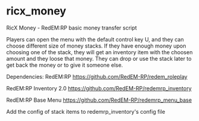# ricx_money
RicX Money - RedEM:RP basic money transfer script

Players can open the menu with the default control key U, and they can choose different size of money stacks. If they have enough money upon choosing one of the stack, they will get an inventory item with the choosen amount and they loose that money. They can drop or use the stack later to get back the money or to give it someone else.

Dependencies:
RedEM:RP https://github.com/RedEM-RP/redem_roleplay

RedEM:RP Inventory 2.0 https://github.com/RedEM-RP/redemrp_inventory

RedEM:RP Base Menu https://github.com/RedEM-RP/redemrp_menu_base

Add the config of stack items to redemrp_inventory's config file
 

